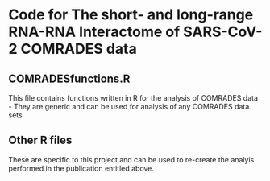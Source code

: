 # Code for The short- and long-range RNA-RNA Interactome of SARS-CoV-2 COMRADES data

## COMRADESfunctions.R
 
 This file contains functions written in R for the analysis of COMRADES data - They are generic and can be used for analysis of any COMRADES data sets
 
## Other R files

These are specific to this project and can be used to re-create the analyis performed in the publication entitled above. 

